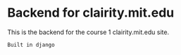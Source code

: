 Backend for clairity.mit.edu
============================

This is the backend for the course 1 clairity.mit.edu site.

    Built in django

